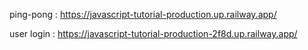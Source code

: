 ping-pong : https://javascript-tutorial-production.up.railway.app/

user login : https://javascript-tutorial-production-2f8d.up.railway.app/
